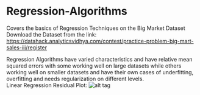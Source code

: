 # Regression-Algorithms
Covers the basics of Regression Techniques on the Big Market Dataset
Download the Dataset from the link:
https://datahack.analyticsvidhya.com/contest/practice-problem-big-mart-sales-iii/register

Regression Algorithms have varied characteristics and have relative mean squared errors with some working well on large datasets while others working well on smaller datasets and have their own cases of underfitting, overfitting and needs regularization on different levels.<br/>
Linear Regression Residual Plot:
![alt tag](https://github.com/vgaurav3011/Regression-Algorithms/blob/master/Linear_Reg_ResPlot.png)

